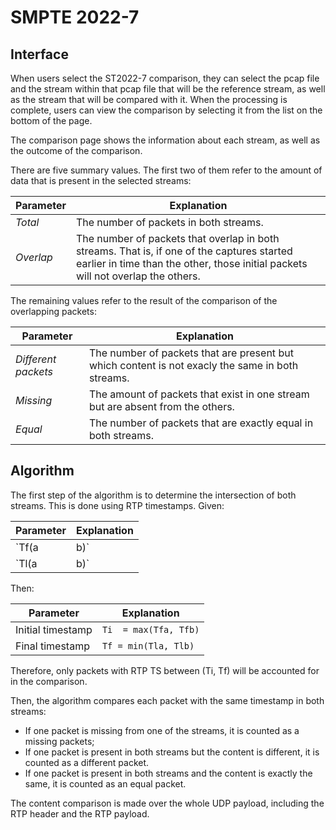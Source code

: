 # SMPTE 2022-7

## Interface

When users select the ST2022-7 comparison, they can select the pcap file and the stream within that pcap file that will be the reference stream, as well as the stream that will be compared with it.
When the processing is complete, users can view the comparison by selecting it from the list on the bottom of the page.

The comparison page shows the information about each stream, as well as the outcome of the comparison.

There are five summary values. The first two of them refer to the amount of data that is present in the selected streams:

| Parameter | Explanation |
| ------ | ------ |
| *Total* | The number of packets in both streams. |
| *Overlap* | The number of packets that overlap in both streams. That is, if one of the captures started earlier in time than the other, those initial packets will not overlap the others. |

The remaining values refer to the result of the comparison of the overlapping packets:

| Parameter | Explanation |
| ------ | ------ |
| *Different packets* | The number of packets that are present but which content is not exacly the same in both streams. |
| *Missing* | The amount of packets that exist in one stream but are absent from the others. |
| *Equal* | The number of packets that are exactly equal in both streams. |

## Algorithm

The first step of the algorithm is to determine the intersection of both streams. This is done using RTP timestamps. Given:

| Parameter | Explanation |
| ------ | ------ |
| `Tf(a|b)`| the first RTP timestamp of stream A or B. |
| `Tl(a|b)`| the last RTP timestamp of stream A or B.  |

Then:

| Parameter | Explanation |
| ------ | ------ |
| Initial timestamp | `Ti  = max(Tfa, Tfb)` |
| Final timestamp | `Tf = min(Tla, Tlb)` |

Therefore, only packets with RTP TS between (Ti, Tf) will be accounted for in the comparison.

Then, the algorithm compares each packet with the same timestamp in both streams:

- If one packet is missing from one of the streams, it is counted as a missing packets;
- If one packet is present in both streams but the content is different, it is counted as a different packet.
- If one packet is present in both streams and the content is exactly the same, it is counted as an equal packet.

The content comparison is made over the whole UDP payload, including the RTP header and the RTP payload.
